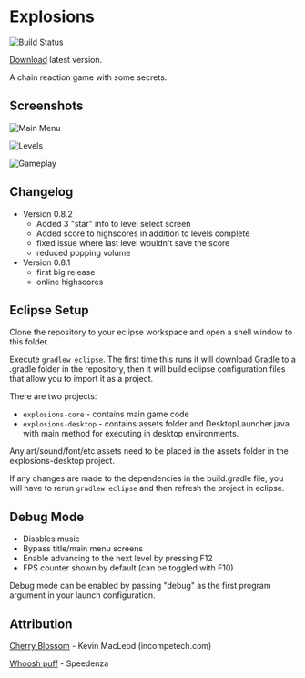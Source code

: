 Explosions
======================
[![Build Status](https://travis-ci.org/Talon876/explosions.png?branch=master)](https://travis-ci.org/Talon876/explosions)

[Download](http://nolat.org/downloads/explosion.jar) latest version.

A chain reaction game with some secrets.

Screenshots
-----------
![Main Menu](http://i.imgur.com/ekoItz1.png)

![Levels](http://i.imgur.com/x4sCUnq.png)

![Gameplay](http://i.imgur.com/jsmxr6I.png)

Changelog
---------
*  Version 0.8.2
    * Added 3 "star" info to level select screen
    * Added score to highscores in addition to levels complete
    * fixed issue where last level wouldn't save the score
    * reduced popping volume
*  Version 0.8.1
    * first big release
    * online highscores

Eclipse Setup
-------------
Clone the repository to your eclipse workspace and open a shell window to this folder.

Execute `gradlew eclipse`. The first time this runs it will download Gradle to a .gradle folder in the repository, then it will build eclipse configuration files that allow you to import it as a project.

There are two projects:

* `explosions-core` - contains main game code
* `explosions-desktop` - contains assets folder and DesktopLauncher.java with main method for executing in desktop environments.

Any art/sound/font/etc assets need to be placed in the assets folder in the explosions-desktop project.

If any changes are made to the dependencies in the build.gradle file, you will have to rerun `gradlew eclipse` and then refresh the project in eclipse.

Debug Mode
----------

* Disables music
* Bypass title/main menu screens
* Enable advancing to the next level by pressing F12
* FPS counter shown by default (can be toggled with F10)

Debug mode can be enabled by passing "debug" as the first program argument in your launch configuration.

Attribution
-----------

[Cherry Blossom](http://incompetech.com/music/royalty-free/?keywords=cherry&Search=Search) - Kevin MacLeod (incompetech.com)

[Whoosh puff](http://www.freesound.org/people/Speedenza/sounds/168109/) - Speedenza
